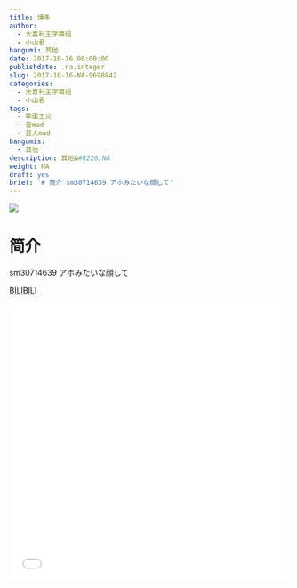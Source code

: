 ```yaml
---
title: 博多
author:
  - 大喜利王字幕组
  - 小山君
bangumi: 其他
date: 2017-10-16 00:00:00
publishdate: .na.integer
slug: 2017-10-16-NA-9698842
categories:
  - 大喜利王字幕组
  - 小山君
tags:
  - 笨蛋主义
  - 音mad
  - 芸人mad
bangumis:
  - 其他
description: 其他&#8226;NA
weight: NA
draft: yes
brief: '# 简介 sm30714639 アホみたいな顔して'
---
```


![](https://i.imgur.com/mNvs9Ko.jpg)

# 简介  
sm30714639
アホみたいな顔して

  [BILIBILI](https://www.bilibili.com/video/av9698842/)


<div class="vcontainer">  <iframe class='video' src="//www.bilibili.com/blackboard/player.html?aid=9698842" width="100%" height="500" frameborder="0" allowfullscreen="allowfullscreen"></iframe></div>
